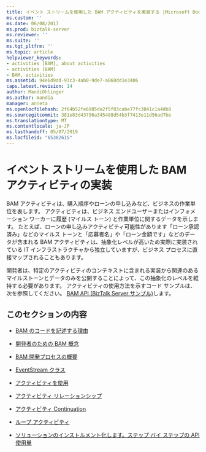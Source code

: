 ```yaml
---
title: イベント ストリームを使用した BAM アクティビティを実装する |Microsoft Docs
ms.custom: ''
ms.date: 06/08/2017
ms.prod: biztalk-server
ms.reviewer: ''
ms.suite: ''
ms.tgt_pltfrm: ''
ms.topic: article
helpviewer_keywords:
- activities [BAM], about activities
- activities [BAM]
- BAM, activities
ms.assetid: 94e6d9dd-93c3-4ab0-9de7-a860dd1e3406
caps.latest.revision: 14
author: MandiOhlinger
ms.author: mandia
manager: anneta
ms.openlocfilehash: 2f64b52fe6985da2f5f83cabe77fc3841c1a4db8
ms.sourcegitcommit: 381e83d43796a345488d54b3f7413e11d56ad7be
ms.translationtype: MT
ms.contentlocale: ja-JP
ms.lasthandoff: 05/07/2019
ms.locfileid: "65382615"
---
```

# <a name="implementing-bam-activities-with-event-streams"></a>イベント ストリームを使用した BAM アクティビティの実装
BAM アクティビティは、購入順序やローンの申し込みなど、ビジネスの作業単位を表します。 アクティビティは、ビジネス エンドユーザーまたはインフォメーション ワーカーに履歴 (マイルス トーン) と作業単位に関するデータを示します。 たとえば、ローンの申し込みアクティビティ可能性があります「ローン承認済み」などのマイルス トーンと「応募者名」や「ローン金額です」などのデータが含まれる BAM アクティビティは、抽象化レベルが高いため実際に実装されている IT インフラストラクチャから独立していますが、ビジネス プロセスに直接マップされることもあります。  
  
 開発者は、特定のアクティビティのコンテキストに含まれる実装から関連のあるマイルストーンとデータのみを公開することによって、この抽象化のレベルを維持する必要があります。 アクティビティの使用方法を示すコード サンプルは、次を参照してください。 [BAM API (BizTalk Server サンプル)](../core/bam-api-biztalk-server-sample.md)します。  
  
## <a name="in-this-section"></a>このセクションの内容  
  
-   [BAM のコードを記述する理由](../core/why-write-code-for-bam.md)  
  
-   [開発者のための BAM 概念](../core/bam-concepts-for-the-developer.md)  
  
-   [BAM 開発プロセスの概要](../core/overview-of-the-bam-development-process.md)  
  
-   [EventStream クラス](../core/eventstream-classes.md)  
  
-   [アクティビティを使用](../core/using-an-activity.md)  
  
-   [アクティビティ リレーションシップ](../core/activity-relationships.md)  
  
-   [アクティビティ Continuation](../core/activity-continuation.md)  
  
-   [ループ アクティビティ](../core/looping-activities.md)  
  
-   [ソリューションのインストルメント化します。ステップ バイ ステップの API 使用量](../core/instrumenting-a-solution-step-by-step-api-usage.md)